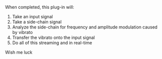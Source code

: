 When completed, this plug-in will:

1. Take an input signal
2. Take a side-chain signal
3. Analyze the side-chain for frequency and amplitude modulation caused by vibrato
4. Transfer the vibrato onto the input signal
5. Do all of this streaming and in real-time

Wish me luck
